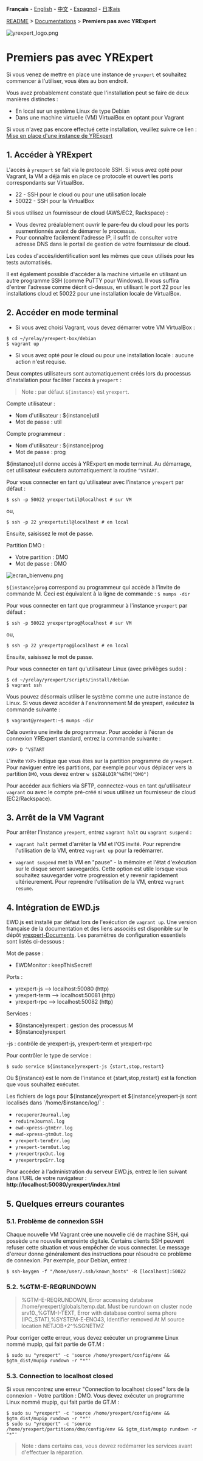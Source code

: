 **Français** - [English](../en/README.md) - [中文](../zh/README.md) - [Espagnol](../sp/README.md) - [日本ais](../ja/README.md)

[README](./README.md) > [Documentations](./accueil.md) > **Premiers pas avec YRExpert**

![yrexpert_logo.png](./yrexpert_logo.png)

# Premiers pas avec YRExpert

Si vous venez de mettre en place une instance de `yrexpert` et souhaitez commencer à l'utiliser, vous êtes au bon endroit.

Vous avez probablement constaté que l'installation peut se faire de deux manières distinctes :
* En local sur un système Linux de type Debian
* Dans une machine virtuelle (VM) VirtualBox en optant pour Vagrant

Si vous n'avez pas encore effectué cette installation, veuillez suivre ce lien : [Mise en place d'une instance de YRExpert](./construireUneInstance.md)

## 1. Accéder à YRExpert

L'accès à `yrexpert` se fait via le protocole SSH. Si vous avez opté pour Vagrant, la VM a déjà mis en place ce protocole et ouvert les ports correspondants sur VirtualBox.

* 22 - SSH pour le cloud ou pour une utilisation locale
* 50022 - SSH pour la VirtualBox

Si vous utilisez un fournisseur de cloud (AWS/EC2, Rackspace) :
* Vous devrez préalablement ouvrir le pare-feu du cloud pour les ports susmentionnés avant de démarrer le processus.
* Pour connaître facilement l'adresse IP, il suffit de consulter votre adresse DNS dans le portail de gestion de votre fournisseur de cloud.

Les codes d'accès/identification sont les mêmes que ceux utilisés pour les tests automatisés.

Il est également possible d'accéder à la machine virtuelle en utilisant un autre programme SSH (comme PuTTY pour Windows). Il vous suffira d'entrer l'adresse comme décrit ci-dessus, en utilisant le port 22 pour les installations cloud et 50022 pour une installation locale de VirtualBox.

## 2. Accéder en mode terminal

* Si vous avez choisi Vagrant, vous devez démarrer votre VM VirtualBox :

````shell
$ cd ~/yrelay/yrexpert-box/debian
$ vagrant up
````
* Si vous avez opté pour le cloud ou pour une installation locale : aucune action n'est requise.

Deux comptes utilisateurs sont automatiquement créés lors du processus d'installation pour faciliter l'accès à `yrexpert` :

>Note : par défaut `${instance}` est `yrexpert`.

Compte utilisateur :
* Nom d'utilisateur : ${instance}util
* Mot de passe : util

Compte programmeur :
* Nom d'utilisateur : ${instance}prog
* Mot de passe : prog

${instance}util donne accès à YRExpert en mode terminal. Au démarrage, cet utilisateur exécutera automatiquement la routine `^VSTART`.

Pour vous connecter en tant qu'utilisateur avec l'instance `yrexpert` par défaut :

````shell
$ ssh -p 50022 yrexpertutil@localhost # sur VM
````

ou,

````shell
$ ssh -p 22 yrexpertutil@localhost # en local
````

Ensuite, saisissez le mot de passe.



Partition DMO :
* Votre partition : DMO
* Mot de passe : DMO

![ecran_bienvenu.png](./ecran_bienvenu.png)

`${instance}prog` correspond au programmeur qui accède à l'invite de commande M. Ceci est équivalent à la ligne de commande : `$ mumps -dir`

Pour vous connecter en tant que programmeur à l'instance `yrexpert` par défaut :

````shell
$ ssh -p 50022 yrexpertprog@localhost # sur VM
````

ou,

````shell
$ ssh -p 22 yrexpertprog@localhost # en local
````

Ensuite, saisissez le mot de passe.

Pour vous connecter en tant qu'utilisateur Linux (avec privilèges sudo) :

````shell
$ cd ~/yrelay/yrexpert/scripts/install/debian
$ vagrant ssh
````

Vous pouvez désormais utiliser le système comme une autre instance de Linux. Si vous devez accéder à l'environnement M de yrexpert, exécutez la commande suivante :

````shell
$ vagrant@yrexpert:~$ mumps -dir
````

Cela ouvrira une invite de programmeur. Pour accéder à l'écran de connexion YRExpert standard, entrez la commande suivante :

````
YXP> D ^VSTART
````

L'invite `YXP>` indique que vous êtes sur la partition programme de `yrexpert`. Pour naviguer entre les partitions, par exemple pour vous déplacer vers la partition `DMO`, vous devez entrer `w $$ZGBLDIR^%GTM("DMO")`

Pour accéder aux fichiers via SFTP, connectez-vous en tant qu'utilisateur `vagrant` ou avec le compte pré-créé si vous utilisez un fournisseur de cloud (EC2/Rackspace).

## 3. Arrêt de la VM Vagrant

Pour arrêter l'instance `yrexpert`, entrez `vagrant halt` ou `vagrant suspend` :

* `vagrant halt` permet d'arrêter la VM et l'OS invité. Pour reprendre l'utilisation de la VM, entrez `vagrant up` pour la redémarrer.

* `vagrant suspend` met la VM en "pause" - la mémoire et l'état d'exécution sur le disque seront sauvegardés. Cette option est utile lorsque vous souhaitez sauvegarder votre progression et y revenir rapidement ultérieurement. Pour reprendre l'utilisation de la VM, entrez `vagrant resume`.

## 4. Intégration de EWD.js 

EWD.js est installé par défaut lors de l'exécution de `vagrant up`. Une version française de la documentation et des liens associés est disponible sur le dépôt [yrexpert-Documents](https://github.com/yrelay/yrexpert-Documents/raw/master/Ewd/EWD3_fr.pdf). Les paramètres de configuration essentiels sont listés ci-dessous :

Mot de passe :

* EWDMonitor : keepThisSecret!

Ports :

* yrexpert-js   --> localhost:50080 (http)
* yrexpert-term --> localhost:50081 (http)
* yrexpert-rpc  --> localhost:50082 (http)

Services :

* ${instance}yrexpert : gestion des processus M
* ${instance}yrexpert

-js : contrôle de yrexpert-js, yrexpert-term et yrexpert-rpc

Pour contrôler le type de service :

````shell
$ sudo service ${instance}yrexpert-js {start,stop,restart}
````

Où ${instance} est le nom de l'instance et {start,stop,restart} est la fonction que vous souhaitez exécuter.

Les fichiers de logs pour ${instance}yrexpert et ${instance}yrexpert-js sont localisés dans `/home/$instance/log/` :

* `recupererJournal.log`
* `reduireJournal.log`
* `ewd-xpress-gtmErr.log`
* `ewd-xpress-gtmOut.log`
* `yrexpert-termErr.log`
* `yrexpert-termOut.log`
* `yrexpertrpcOut.log`
* `yrexpertrpcErr.log`

Pour accéder à l'administration du serveur EWD.js, entrez le lien suivant dans l'URL de votre navigateur : **http://localhost:50080/yrexpert/index.html**

## 5. Quelques erreurs courantes

### 5.1. Problème de connexion SSH

Chaque nouvelle VM Vagrant crée une nouvelle clé de machine SSH, qui possède une nouvelle empreinte digitale. Certains clients SSH peuvent refuser cette situation et vous empêcher de vous connecter. Le message d'erreur donne généralement des instructions pour résoudre ce problème de connexion. Par exemple, pour Debian, entrez :

````shell
$ ssh-keygen -f "/home/user/.ssh/known_hosts" -R [localhost]:50022
````

### 5.2. %GTM-E-REQRUNDOWN

>%GTM-E-REQRUNDOWN, Error accessing database /home/yrexpert/globals/temp.dat.  Must
> be rundown on cluster node srv10.,%GTM-I-TEXT, Error with database control sema
>phore (IPC_STAT),%SYSTEM-E-ENO43, Identifier removed
>		At M source location NETJOB+2^%SGNETMZ

Pour corriger cette erreur, vous devez exécuter un programme Linux nommé mupip, qui fait partie de GT.M :

````shell
$ sudo su "yrexpert" -c 'source /home/yrexpert/config/env && $gtm_dist/mupip rundown -r "*"'
````

### 5.3. Connection to localhost closed

Si vous rencontrez une erreur "Connection to localhost closed" lors de la connexion - Votre partition : DMO. Vous devez exécuter un programme Linux nommé mupip, qui fait partie de GT.M :

````shell
$ sudo su "yrexpert" -c 'source /home/yrexpert/config/env && $gtm_dist/mupip rundown -r "*"'
$ sudo su "yrexpert" -c 'source /home/yrexpert/partitions/dmo/config/env && $gtm_dist/mupip rundown -r "*"'
````

>Note : dans certains cas, vous devrez redémarrer les services avant d'effectuer la réparation.
